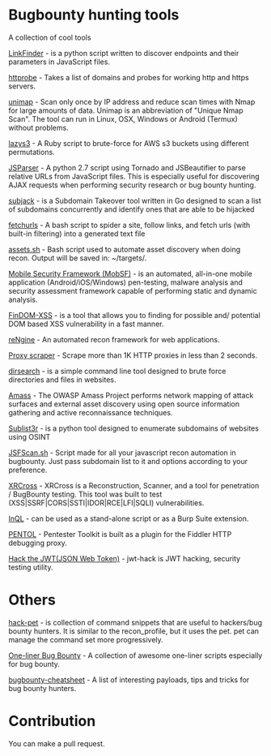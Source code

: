# Bugbounty hunting tools
A collection of cool tools

[LinkFinder](https://github.com/GerbenJavado/LinkFinder) - is a python script written to discover endpoints and their parameters in JavaScript files.

[httprobe](https://github.com/tomnomnom/httprobe) - Takes a list of domains and probes for working http and https servers.

[unimap](https://github.com/Edu4rdSHL/unimap) - Scan only once by IP address and reduce scan times with Nmap for large amounts of data. Unimap is an abbreviation of "Unique Nmap Scan". The tool can run in Linux, OSX, Windows or Android (Termux) without problems.

[lazys3](https://github.com/nahamsec/lazys3) - A Ruby script to brute-force for AWS s3 buckets using different permutations.

[JSParser](https://github.com/nahamsec/JSParser) - A python 2.7 script using Tornado and JSBeautifier to parse relative URLs from JavaScript files. This is especially useful for discovering AJAX requests when performing security research or bug bounty hunting.

[subjack](https://github.com/haccer/subjack) -  is a Subdomain Takeover tool written in Go designed to scan a list of subdomains concurrently and identify ones that are able to be hijacked

[fetchurls](https://github.com/adamdehaven/fetchurls) - A bash script to spider a site, follow links, and fetch urls (with built-in filtering) into a generated text file

[assets.sh](https://github.com/mr-n30/assets) - Bash script used to automate asset discovery when doing recon. Output will be saved in: ~/targets/<domain>.
  
[Mobile Security Framework (MobSF)](https://github.com/MobSF/Mobile-Security-Framework-MobSF) - is an automated, all-in-one mobile application (Android/iOS/Windows) pen-testing, malware analysis and security assessment framework capable of performing static and dynamic analysis.

[FinDOM-XSS](https://github.com/dwisiswant0/findom-xss) - is a tool that allows you to finding for possible and/ potential DOM based XSS vulnerability in a fast manner.

[reNgine](https://github.com/yogeshojha/rengine) - An automated recon framework for web applications.

[Proxy scraper](https://github.com/iw4p/rotating-proxy-scraper) - Scrape more than 1K HTTP proxies in less than 2 seconds.

[dirsearch](https://github.com/maurosoria/dirsearch) - is a simple command line tool designed to brute force directories and files in websites.

[Amass](https://github.com/OWASP/Amass) - The OWASP Amass Project performs network mapping of attack surfaces and external asset discovery using open source information gathering and active reconnaissance techniques.

[Sublist3r](https://github.com/aboul3la/Sublist3r) - is a python tool designed to enumerate subdomains of websites using OSINT

[JSFScan.sh](https://github.com/KathanP19/JSFScan.sh) - Script made for all your javascript recon automation in bugbounty. Just pass subdomain list to it and options according to your preference.

[XRCross](https://github.com/pikpikcu/XRCross) - XRCross is a Reconstruction, Scanner, and a tool for penetration / BugBounty testing. 
This tool was built to test (XSS|SSRF|CORS|SSTI|IDOR|RCE|LFI|SQLI) vulnerabilities.

[InQL](https://github.com/doyensec/inql) - can be used as a stand-alone script or as a Burp Suite extension.

[PENTOL](https://github.com/radenvodka/PENTOL) - Pentester Toolkit is built as a plugin for the Fiddler HTTP debugging proxy.

[Hack the JWT(JSON Web Token)](https://github.com/hahwul/jwt-hack) - jwt-hack is JWT hacking, security testing utility.


# Others

[hack-pet](https://github.com/hahwul/hack-pet) - is collection of command snippets that are useful to hackers/bug bounty hunters. It is similar to the recon_profile, but it uses the pet. pet can manage the command set more progressively.

[One-liner Bug Bounty](https://github.com/dwisiswant0/awesome-oneliner-bugbounty) - A collection of awesome one-liner scripts especially for bug bounty.

[bugbounty-cheatsheet](https://github.com/EdOverflow/bugbounty-cheatsheet) - A list of interesting payloads, tips and tricks for bug bounty hunters.


# Contribution

You can make a pull request.
